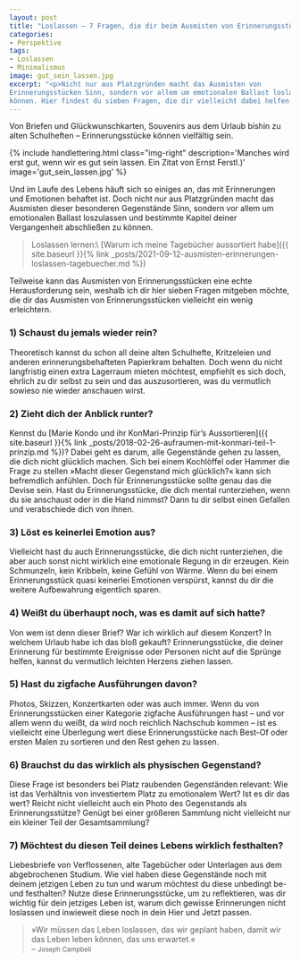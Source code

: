 ```yaml
---
layout: post
title: "Loslassen – 7 Fragen, die dir beim Ausmisten von Erinnerungsstücken helfen"
categories:
- Perspektive
tags:
- Loslassen
- Minimalismus
image: gut_sein_lassen.jpg
excerpt: "<p>Nicht nur aus Platzgründen macht das Ausmisten von
Erinnerungsstücken Sinn, sondern vor allem um emotionalen Ballast loslassen zu
können. Hier findest du sieben Fragen, die dir vielleicht dabei helfen.</p>"
---
```


Von Briefen und Glückwunschkarten, Souvenirs aus dem Urlaub bishin zu alten
Schulheften – Erinnerungsstücke können vielfältig sein.

{% include handlettering.html
  class="img-right"
  description='Manches wird erst gut, wenn wir es gut sein lassen. Ein Zitat von Ernst Ferstl.)'
  image='gut_sein_lassen.jpg'
%}

Und im Laufe des Lebens häuft sich so einiges an, das mit Erinnerungen und
Emotionen behaftet ist. Doch nicht nur aus Platzgründen macht das Ausmisten
dieser besonderen Gegenstände Sinn, sondern vor allem um emotionalen Ballast
loszulassen und bestimmte Kapitel deiner Vergangenheit abschließen zu können.

> Loslassen lernen:\\
> [Warum ich meine Tagebücher aussortiert habe]({{ site.baseurl }}{% link _posts/2021-09-12-ausmisten-erinnerungen-loslassen-tagebuecher.md %})

Teilweise kann das Ausmisten von Erinnerungsstücken eine echte Herausforderung
sein, weshalb ich dir hier sieben Fragen mitgeben möchte, die dir das Ausmisten
von Erinnerungsstücken vielleicht ein wenig erleichtern.

### 1) Schaust du jemals wieder rein?

Theoretisch kannst du schon all deine alten Schulhefte, Kritzeleien und anderen
erinnerungsbehafteten Papierkram behalten. Doch wenn du nicht langfristig einen
extra Lagerraum mieten möchtest, empfiehlt es sich doch, ehrlich zu dir selbst
zu sein und das auszusortieren, was du vermutlich sowieso nie wieder anschauen
wirst.

### 2) Zieht dich der Anblick runter?

Kennst du [Marie Kondo und ihr KonMari-Prinzip für’s Aussortieren]({{ site.baseurl }}{% link _posts/2018-02-26-aufraumen-mit-konmari-teil-1-prinzip.md %})?
Dabei geht es darum, alle Gegenstände gehen zu lassen, die dich nicht glücklich
machen. Sich bei einem Kochlöffel oder Hammer die Frage zu stellen »Macht dieser
Gegenstand mich glücklich?« kann sich befremdlich anfühlen. Doch für
Erinnerungsstücke sollte genau das die Devise sein. Hast du Erinnerungsstücke,
die dich mental runterziehen, wenn du sie anschaust oder in die Hand nimmst?
Dann tu dir selbst einen Gefallen und verabschiede dich von ihnen.

### 3) Löst es keinerlei Emotion aus?

Vielleicht hast du auch Erinnerungsstücke, die dich nicht runterziehen, die aber
auch sonst nicht wirklich eine emotionale Regung in dir erzeugen. Kein
Schmunzeln, kein Kribbeln, keine Gefühl von Wärme. Wenn du bei einem
Erinnerungsstück quasi keinerlei Emotionen verspürst, kannst du dir die weitere
Aufbewahrung eigentlich sparen.

### 4) Weißt du überhaupt noch, was es damit auf sich hatte?

Von wem ist denn dieser Brief? War ich wirklich auf diesem Konzert? In welchem
Urlaub habe ich das bloß gekauft? Erinnerungsstücke, die deiner Erinnerung für
bestimmte Ereignisse oder Personen nicht auf die Sprünge helfen, kannst du
vermutlich leichten Herzens ziehen lassen.

### 5) Hast du zigfache Ausführungen davon?

Photos, Skizzen, Konzertkarten oder was auch immer. Wenn du von
Erinnerungsstücken einer Kategorie zigfache Ausführungen hast – und vor allem
wenn du weißt, da wird noch reichlich Nachschub kommen – ist es vielleicht eine
Überlegung wert diese Erinnerungsstücke nach Best-Of oder ersten Malen zu
sortieren und den Rest gehen zu lassen.

### 6) Brauchst du das wirklich als physischen Gegenstand?

Diese Frage ist besonders bei Platz raubenden Gegenständen relevant: Wie ist das
Verhältnis von investiertem Platz zu emotionalem Wert? Ist es dir das wert?
Reicht nicht vielleicht auch ein Photo des Gegenstands als Erinnerungsstütze?
Genügt bei einer größeren Sammlung nicht vielleicht nur ein kleiner Teil der
Gesamtsammlung?

### 7) Möchtest du diesen Teil deines Lebens wirklich festhalten?

Liebesbriefe von Verflossenen, alte Tagebücher oder Unterlagen aus dem
abgebrochenen Studium. Wie viel haben diese Gegenstände noch mit deinem jetzigen
Leben zu tun und warum möchtest du diese unbedingt be- und festhalten? Nutze
diese Erinnerungsstücke, um zu reflektieren, was dir wichtig für dein jetziges
Leben ist, warum dich gewisse Erinnerungen nicht loslassen und inwieweit diese
noch in dein Hier und Jetzt passen.

>»Wir müssen das Leben loslassen, das wir geplant haben, damit wir das Leben
leben können, das uns erwartet.«<br/>
– <small>Joseph Campbell</small>
